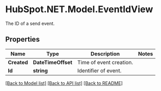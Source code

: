 # HubSpot.NET.Model.EventIdView
The ID of a send event.

## Properties

Name | Type | Description | Notes
------------ | ------------- | ------------- | -------------
**Created** | **DateTimeOffset** | Time of event creation. | 
**Id** | **string** | Identifier of event. | 

[[Back to Model list]](../README.md#documentation-for-models) [[Back to API list]](../README.md#documentation-for-api-endpoints) [[Back to README]](../README.md)

